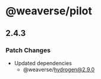 # @weaverse/pilot

## 2.4.3

### Patch Changes

- Updated dependencies
  - @weaverse/hydrogen@2.9.0
